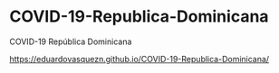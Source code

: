 # COVID-19-Republica-Dominicana
COVID-19 República Dominicana


https://eduardovasquezn.github.io/COVID-19-Republica-Dominicana/
